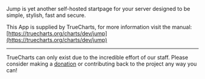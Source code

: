 Jump is yet another self-hosted startpage for your server designed to be simple, stylish, fast and secure.

This App is supplied by TrueCharts, for more information visit the manual: [https://truecharts.org/charts/dev/jump](https://truecharts.org/charts/dev/jump)

---

TrueCharts can only exist due to the incredible effort of our staff.
Please consider making a [donation](https://truecharts.org/sponsor) or contributing back to the project any way you can!
